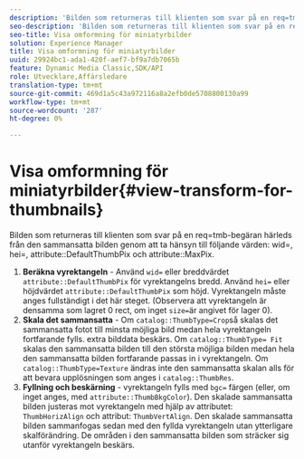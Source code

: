 ```yaml
---
description: 'Bilden som returneras till klienten som svar på en req=tmb-begäran härleds från den sammansatta bilden genom att ta hänsyn till följande värden: wid=, hei=, attribute DefaultThumbPix och attribute MaxPix.'
seo-description: 'Bilden som returneras till klienten som svar på en req=tmb-begäran härleds från den sammansatta bilden genom att ta hänsyn till följande värden: wid=, hei=, attribute DefaultThumbPix och attribute MaxPix.'
seo-title: Visa omformning för miniatyrbilder
solution: Experience Manager
title: Visa omformning för miniatyrbilder
uuid: 29924bc1-ada1-420f-aef7-bf9a7db7065b
feature: Dynamic Media Classic,SDK/API
role: Utvecklare,Affärsledare
translation-type: tm+mt
source-git-commit: 469d1a5c43a972116a8a2efb0de5708800130a99
workflow-type: tm+mt
source-wordcount: '287'
ht-degree: 0%

---
```



# Visa omformning för miniatyrbilder{#view-transform-for-thumbnails}

Bilden som returneras till klienten som svar på en req=tmb-begäran härleds från den sammansatta bilden genom att ta hänsyn till följande värden: wid=, hei=, attribute::DefaultThumbPix och attribute::MaxPix.

1. **Beräkna vyrektangeln**  - Använd  `wid=` eller breddvärdet  `attribute::DefaultThumbPix` för vyrektangelns bredd. Använd `hei=` eller höjdvärdet `attribute::DefaultThumbPix` som höjd. Vyrektangeln måste anges fullständigt i det här steget. (Observera att vyrektangeln är densamma som lagret 0 rect, om inget `size=`är angivet för lager 0).
1. **Skala det sammansatta**  - Om  `catalog::ThumbType=Crop`så skalas det sammansatta fotot till minsta möjliga bild medan hela vyrektangeln fortfarande fylls. extra bilddata beskärs. Om `catalog::ThumbType= Fit` skalas den sammansatta bilden till den största möjliga bilden medan hela den sammansatta bilden fortfarande passas in i vyrektangeln. Om `catalog::ThumbType=Texture` ändras inte den sammansatta skalan alls för att bevara upplösningen som anges i `catalog::ThumbRes`.
1. **Fyllning och beskärning**  - vyrektangeln fylls med  `bgc=` färgen (eller, om inget anges, med  `attribute::ThumbBkgColor`). Den skalade sammansatta bilden justeras mot vyrektangeln med hjälp av attributet: `ThumbHorizAlign` och attribut: `ThumbVertAlign`. Den skalade sammansatta bilden sammanfogas sedan med den fyllda vyrektangeln utan ytterligare skalförändring. De områden i den sammansatta bilden som sträcker sig utanför vyrektangeln beskärs.

